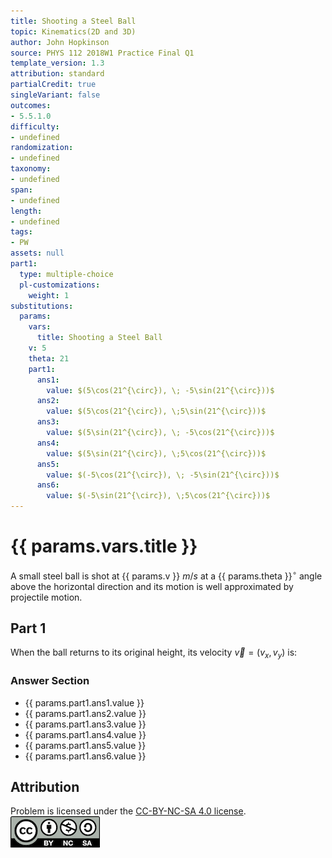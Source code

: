 ```yaml
---
title: Shooting a Steel Ball
topic: Kinematics(2D and 3D)
author: John Hopkinson
source: PHYS 112 2018W1 Practice Final Q1
template_version: 1.3
attribution: standard
partialCredit: true
singleVariant: false
outcomes:
- 5.5.1.0
difficulty:
- undefined
randomization:
- undefined
taxonomy:
- undefined
span:
- undefined
length:
- undefined
tags:
- PW
assets: null
part1:
  type: multiple-choice
  pl-customizations:
    weight: 1
substitutions:
  params:
    vars:
      title: Shooting a Steel Ball
    v: 5
    theta: 21
    part1:
      ans1:
        value: $(5\cos(21^{\circ}), \; -5\sin(21^{\circ}))$
      ans2:
        value: $(5\cos(21^{\circ}), \;5\sin(21^{\circ}))$
      ans3:
        value: $(5\sin(21^{\circ}), \; -5\cos(21^{\circ}))$
      ans4:
        value: $(5\sin(21^{\circ}), \;5\cos(21^{\circ}))$
      ans5:
        value: $(-5\cos(21^{\circ}), \; -5\sin(21^{\circ}))$
      ans6:
        value: $(-5\sin(21^{\circ}), \;5\cos(21^{\circ}))$
---
```

# {{ params.vars.title }}
A small steel ball is shot at {{ params.v }} $m/s$ at a {{ params.theta }}$^{\circ}$ angle above the horizontal direction and its motion is well approximated by projectile motion.

## Part 1

When the ball returns to its original height, its velocity $\overrightarrow{v} = (v_x, v_y)$ is:

### Answer Section

- {{ params.part1.ans1.value }}
- {{ params.part1.ans2.value }}
- {{ params.part1.ans3.value }}
- {{ params.part1.ans4.value }}
- {{ params.part1.ans5.value }}
- {{ params.part1.ans6.value }}

## Attribution

Problem is licensed under the [CC-BY-NC-SA 4.0 license](https://creativecommons.org/licenses/by-nc-sa/4.0/).<br> ![The Creative Commons 4.0 license requiring attribution-BY, non-commercial-NC, and share-alike-SA license.](https://raw.githubusercontent.com/firasm/bits/master/by-nc-sa.png)